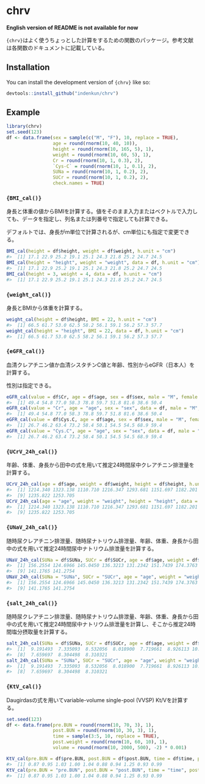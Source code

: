
<!-- README.md is generated from README.Rmd. Please edit that file -->

# chrv

<!-- badges: start -->
<!-- badges: end -->

**English version of README is not available for now**

`{chrv}`はよく使うちょっとした計算をするための関数のパッケージ。参考文献は各関数のドキュメントに記載している。

## Installation

You can install the development version of `{chrv}` like so:

``` r
devtools::install_github("indenkun/chrv")
```

## Example

``` r
library(chrv)
set.seed(123)
df <- data.frame(sex = sample(c("M", "F"), 10, replace = TRUE),
                 age = round(rnorm(10, 40, 10)),
                 height = round(rnorm(10, 165, 5), 1),
                 weight = round(rnorm(10, 60, 5), 1),
                 Cr = round(rnorm(10, 1, 0.3), 2),
                 `Cys-C` = round(rnorm(10, 1, 0.1), 2),
                 SUNa = round(rnorm(10, 1, 0.2), 2),
                 SUCr = round(rnorm(10, 1, 0.2), 2),
                 check.names = TRUE)
```

### `{BMI_cal()}`

身長と体重の値からBMIを計算する。値をそのまま入力またはベクトルで入力しても、データを指定し、列名または列番号で指定しても計算できる。

デフォルトでは、身長がm単位で計算されるが、cm単位にも指定で変更できる。

``` r
BMI_cal(height = df$height, weight = df$weight, h.unit = "cm")
#>  [1] 17.1 22.9 25.2 19.1 25.1 24.3 21.8 25.2 24.7 24.5
BMI_cal(height = "height", weight = "weight", data = df, h.unit = "cm")
#>  [1] 17.1 22.9 25.2 19.1 25.1 24.3 21.8 25.2 24.7 24.5
BMI_cal(height = 3, weight = 4, data = df, h.unit = "cm")
#>  [1] 17.1 22.9 25.2 19.1 25.1 24.3 21.8 25.2 24.7 24.5
```

### `{weight_cal()}`

身長とBMIから体重を計算する。

``` r
weight_cal(height = df$height, BMI = 22, h.unit = "cm")
#>  [1] 66.5 61.7 53.0 62.5 58.2 56.1 59.1 56.2 57.3 57.7
weight_cal(height = "height", BMI = 22, data = df, h.unit = "cm")
#>  [1] 66.5 61.7 53.0 62.5 58.2 56.1 59.1 56.2 57.3 57.7
```

### `{eGFR_cal()}`

血清クレアチニン値か血清シスタチンC値と年齢、性別からeGFR（日本人）を計算する。

性別は指定できる。

``` r
eGFR_cal(value = df$Cr, age = df$age, sex = df$sex, male = "M", female = "F")
#>  [1] 49.4 54.8 77.0 58.3 78.8 59.7 51.8 81.6 38.6 50.4
eGFR_cal(value = "Cr", age = "age", sex = "sex", data = df, male = "M", female = "F")
#>  [1] 49.4 54.8 77.0 58.3 78.8 59.7 51.8 81.6 38.6 50.4
eGFR_cal(value = df$Cys.C, age = df$age, sex = df$sex, male = "M", female = "F", v.type = "Cys-C")
#>  [1] 26.7 46.2 63.4 73.2 58.4 50.1 54.5 54.5 68.9 59.4
eGFR_cal(value = "Cys.C", age = "age", sex = "sex", data = df, male = "M", female = "F", v.type = "Cys-C")
#>  [1] 26.7 46.2 63.4 73.2 58.4 50.1 54.5 54.5 68.9 59.4
```

### `{UCrV_24h_cal()}`

年齢、体重、身長から田中の式を用いて推定24時間尿中クレアチニン排泄量を計算する。

``` r
UCrV_24h_cal(age = df$age, weight = df$weight, height = df$height, h.unit = "cm")
#>  [1] 1214.340 1323.138 1110.710 1216.347 1293.681 1151.697 1182.201 1206.981
#>  [9] 1235.822 1253.705
UCrV_24h_cal(age = "age", weight = "weight", height = "height", data = df, h.unit = "cm")
#>  [1] 1214.340 1323.138 1110.710 1216.347 1293.681 1151.697 1182.201 1206.981
#>  [9] 1235.822 1253.705
```

### `{UNaV_24h_cal()}`

随時尿クレアチニン排泄量、随時尿ナトリウム排泄量、年齢、体重、身長から田中の式を用いて推定24時間尿中ナトリウム排泄量を計算する。

``` r
UNaV_24h_cal(SUNa = df$SUNa, SUCr = df$SUCr, age = df$age, weight = df$weight, height = df$height, h.unit = "cm")
#>  [1] 156.2554 124.6966 145.0450 136.3213 131.2342 151.7439 174.3763 130.2149
#>  [9] 141.1765 141.2754
UNaV_24h_cal(SUNa = "SUNa", SUCr = "SUCr", age = "age", weight = "weight", height = "height", data = df, h.unit = "cm")
#>  [1] 156.2554 124.6966 145.0450 136.3213 131.2342 151.7439 174.3763 130.2149
#>  [9] 141.1765 141.2754
```

### `{salt_24h_cal()}`

随時尿クレアチニン排泄量、随時尿ナトリウム排泄量、年齢、体重、身長から田中の式を用いて推定24時間尿中ナトリウム排泄量を計算し、そこから推定24時間塩分摂取量を計算する。

``` r
salt_24h_cal(SUNa = df$SUNa, SUCr = df$SUCr, age = df$age, weight = df$weight, height = df$height, h.unit = "cm")
#>  [1]  9.191493  7.335093  8.532056  8.018900  7.719661  8.926113 10.257428
#>  [8]  7.659697  8.304498  8.310321
salt_24h_cal(SUNa = "SUNa", SUCr = "SUCr", age = "age", weight = "weight", height = "height", data = df, h.unit = "cm")
#>  [1]  9.191493  7.335093  8.532056  8.018900  7.719661  8.926113 10.257428
#>  [8]  7.659697  8.304498  8.310321
```

### `{KtV_cal()}`

Daugirdasの式を用いてvariable-volume single-pool (VVSP) Kt/Vを計算する。

``` r
set.seed(123)
df <- data.frame(pre.BUN = round(rnorm(10, 70, 3), 1),
                 post.BUN = round(rnorm(10, 30, 3), 1),
                 time = sample(3:5, 10, replace = TRUE),
                 post.weight = round(rnorm(10, 60, 10), 1),
                 volume = round(rnorm(10, 2000, 500), -2) * 0.001)

KtV_cal(pre.BUN = df$pre.BUN, post.BUN = df$post.BUN, time = df$time, post.weight = df$post.weight, volume = df$volume)
#>  [1] 0.87 0.95 1.03 1.00 1.04 0.88 0.94 1.25 0.93 0.99
KtV_cal(pre.BUN = "pre.BUN", post.BUN = "post.BUN", time = "time", post.weight = "post.weight", volume = "volume", data = df)
#>  [1] 0.87 0.95 1.03 1.00 1.04 0.88 0.94 1.25 0.93 0.99
```
